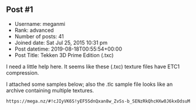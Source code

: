 ## Post #1
- Username: meganmi
- Rank: advanced
- Number of posts: 41
- Joined date: Sat Jul 25, 2015 10:31 pm
- Post datetime: 2019-08-18T00:55:54+00:00
- Post Title: Tekken 3D Prime Edition (.txc)

I need a little help here. It seems like these (.txc) texture files have ETC1 compression. 

I attached some samples below; also the .tlc sample file looks like an archive containing multiple textures.

```
https://mega.nz/#!cJIyVK6S!yEF5SdnQxan8w_ZvSs-b_SENzRkQhcHXw0J6kxOdsuM
```
